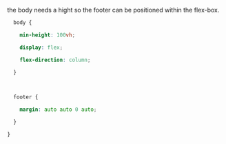 

the body needs a hight so the footer can be positioned within the flex-box.

```CSS
  body {

    min-height: 100vh;

    display: flex;

    flex-direction: column;

  }

  

  footer {

    margin: auto auto 0 auto;

  }

}
```

